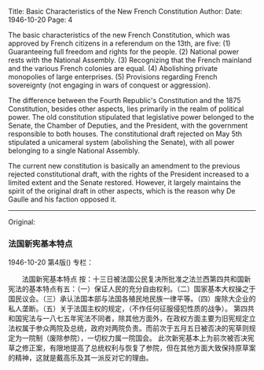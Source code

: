 Title: Basic Characteristics of the New French Constitution
Author:
Date: 1946-10-20
Page: 4

The basic characteristics of the new French Constitution, which was approved by French citizens in a referendum on the 13th, are five: (1) Guaranteeing full freedom and rights for the people. (2) National power rests with the National Assembly. (3) Recognizing that the French mainland and the various French colonies are equal. (4) Abolishing private monopolies of large enterprises. (5) Provisions regarding French sovereignty (not engaging in wars of conquest or aggression).

The difference between the Fourth Republic's Constitution and the 1875 Constitution, besides other aspects, lies primarily in the realm of political power. The old constitution stipulated that legislative power belonged to the Senate, the Chamber of Deputies, and the President, with the government responsible to both houses. The constitutional draft rejected on May 5th stipulated a unicameral system (abolishing the Senate), with all power belonging to a single National Assembly.

The current new constitution is basically an amendment to the previous rejected constitutional draft, with the rights of the President increased to a limited extent and the Senate restored. However, it largely maintains the spirit of the original draft in other aspects, which is the reason why De Gaulle and his faction opposed it.



<hr /> 

Original: 


### 法国新宪基本特点

1946-10-20
第4版()
专栏：

　　法国新宪基本特点
    按：十三日被法国公民复决所批准之法兰西第四共和国新宪法的基本特点有五：（一）保证人民的充分自由权利。（二）国家基本大权操之于国民议会。（三）承认法国本部与法国各殖民地民族一律平等。（四）废除大企业的私人垄断。（五）关于法国主权的规定，（不作任何征服侵犯性质的战争）。
    第四共和国宪法与一八七五年宪法不同者，除其他方面外，在政权方面主要为旧宪规定立法权属于参众两院及总统，政府对两院负责。而前次于五月五日被否决的宪草则规定为一院制（废除参院），一切权力属一院国会。
    此次新宪基本上为前次被否决宪草之修正案，有限地提高了总统权利与恢复了参院，但在其他方面大致保持原草案的精神，这就是戴高乐及其一派反对它的理由。
